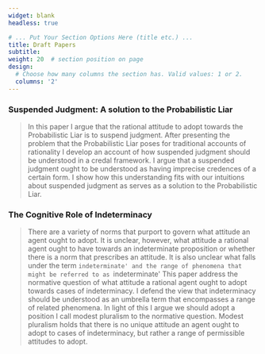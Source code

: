 ```yaml
---
widget: blank
headless: true

# ... Put Your Section Options Here (title etc.) ...
title: Draft Papers
subtitle:
weight: 20  # section position on page
design:
  # Choose how many columns the section has. Valid values: 1 or 2.
  columns: '2'
---
```


### Suspended Judgment: A solution to the Probabilistic Liar
> In this paper I argue that the rational attitude to adopt towards the Probabilistic Liar is to suspend judgment. After presenting the problem that the Probabilistic Liar poses for traditional accounts of rationality I develop an account of how suspended judgment should be understood in a credal framework. I argue that a suspended judgment ought to be understood as having imprecise credences of a certain form. I show how this understanding fits with our intuitions about suspended judgment as serves as a solution to the Probabilistic Liar. 




### The Cognitive Role of Indeterminacy
> There are a variety of norms that purport to govern what attitude an agent ought to adopt. It is unclear, however, what attitude a rational agent ought to have towards an indeterminate proposition or whether there is a norm that prescribes an attitude. It is also unclear what falls under the term `indeterminate' and the range of phenomena that might be referred to as `indeterminate'
This paper address the normative question of what attitude a rational agent ought to adopt towards cases of indeterminacy. I defend the view that indeterminacy should be understood as an umbrella term that encompasses a range of related phenomena. In light of this I argue we should adopt a position I call modest pluralism to the normative question. Modest pluralism holds that there is no unique attitude an agent ought to adopt to cases of indeterminacy, but rather a range of permissible attitudes to adopt.

